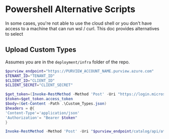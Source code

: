 # Powershell Alternative Scripts

In some cases, you're not able to use the cloud shell or you don't have access to a machine that can run wsl / curl.  This doc provides alternatives to select 

## Upload Custom Types

Assumes you are in the `deployment/infra` folder of the repo.

```powershell
$purview_endpoint="https://PURVIEW_ACCOUNT_NAME.purview.azure.com"
$TENANT_ID="TENANT_ID" 
$CLIENT_ID="CLIENT_ID" 
$CLIENT_SECRET="CLIENT_SECRET"

$get_token=(Invoke-RestMethod -Method 'Post' -Uri "https://login.microsoftonline.com/$TENANT_ID/oauth2/token"  -Body "resource=https://purview.azure.net&client_id=$CLIENT_ID&client_secret=$CLIENT_SECRET&grant_type=client_credentials")
$token=$get_token.access_token
$body=(Get-Content -Path .\Custom_Types.json)
$headers = @{
'Content-Type'='application/json'
'Authorization'= "Bearer $token"
}

Invoke-RestMethod -Method 'Post' -Uri "$purview_endpoint/catalog/api/atlas/v2/types/typedefs"  -Body $body -Headers $headers

```
